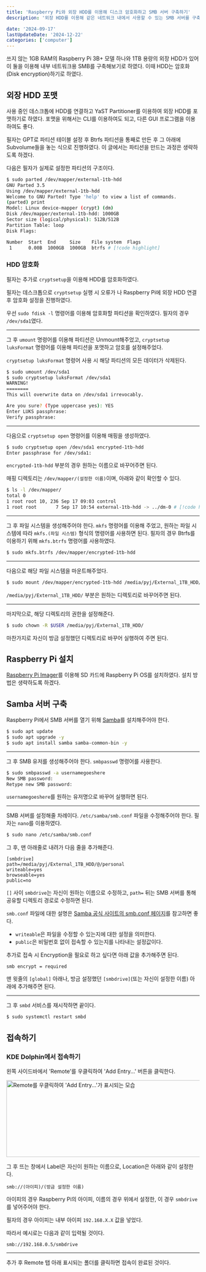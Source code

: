 ```yaml
---
title: 'Raspberry Pi와 외장 HDD를 이용해 디스크 암호화하고 SMB 서버 구축하기'
description: '외장 HDD를 이용해 같은 네트워크 내에서 사용할 수 있는 SMB 서버를 구축하는 방법에 대해 알아봅니다.'

date: '2024-09-17'
lastUpdateDate: '2024-12-22'
categories: ['computer']
---
```


쓰지 않는 1GB RAM의 Raspberry Pi 3B+ 모델 하나와 1TB 용량의 외장 HDD가 있어 이 둘을 이용해 내부 네트워크용 SMB를 구축해보기로 하였다. 이때 HDD는 암호화(Disk encryption)하기로 하였다.

## 외장 HDD 포맷

사용 중인 데스크톱에 HDD를 연결하고 YaST Partitioner를 이용하여 외장 HDD를 포맷하기로 하였다. 포맷을 위해서는 CLI를 이용하여도 되고, 다른 GUI 프로그램을 이용하여도 좋다.

필자는 GPT로 파티션 테이블 설정 후 Btrfs 파티션을 통째로 만든 후 그 아래에 Subvolume들을 놓는 식으로 진행하였다. 이 글에서는 파티션을 만드는 과정은 생략하도록 하겠다.

다음은 필자가 실제로 설정한 파티션의 구조이다.

```bash
$ sudo parted /dev/mapper/external-1tb-hdd
GNU Parted 3.5
Using /dev/mapper/external-1tb-hdd
Welcome to GNU Parted! Type 'help' to view a list of commands.
(parted) print
Model: Linux device-mapper (crypt) (dm)
Disk /dev/mapper/external-1tb-hdd: 1000GB
Sector size (logical/physical): 512B/512B
Partition Table: loop
Disk Flags:

Number  Start  End     Size    File system  Flags
 1      0.00B  1000GB  1000GB  btrfs # [!code highlight]
```

### HDD 암호화

필자는 추가로 `cryptsetup`을 이용해 HDD를 암호화하였다.

<Callout type="info">필자는 데스크톱으로 `cryptsetup` 실행 시 오류가 나 Raspberry Pi에 외장 HDD 연결 후 암호화 설정을 진행하였다.</Callout>

우선 `sudo fdisk -l` 명령어를 이용해 암호화할 파티션을 확인하였다. 필자의 경우 `/dev/sda1`였다.

---

그 후 `umount` 명령어를 이용해 파티션은 Unmount해주었고, `cryptsetup luksFormat` 명령어를 이용해 파티션을 포맷하고 암호를 설정해주었다.

<Callout type="warn">`cryptsetup luksFormat` 명령어 사용 시 해당 파티션의 모든 데이터가 삭제된다.</Callout>

```bash
$ sudo umount /dev/sda1
$ sudo cryptsetup luksFormat /dev/sda1
WARNING!
========
This will overwrite data on /dev/sda1 irrevocably.

Are you sure? (Type uppercase yes): YES
Enter LUKS passphrase:
Verify passphrase:
```

---

다음으로 `cryptsetup open` 명령어를 이용해 매핑을 생성하였다.

```bash
$ sudo cryptsetup open /dev/sda1 encrypted-1tb-hdd
Enter passphrase for /dev/sda1:
```

`encrypted-1tb-hdd` 부분의 경우 원하는 이름으로 바꾸어주면 된다.

매핑 디렉토리는 `/dev/mapper/(설정한 이름)`이며, 아래와 같이 확인할 수 있다.

```bash
$ ls -l /dev/mapper/
total 0
1 root root 10, 236 Sep 17 09:03 control
1 root root       7 Sep 17 10:54 external-1tb-hdd -> ../dm-0 # [!code highlight]
```

---

그 후 파일 시스템을 생성해주어야 한다. `mkfs` 명령어를 이용해 주었고, 원하는 파일 시스템에 따라 `mkfs.(파일 시스템)` 형식의 명령어를 사용하면 된다. 필자의 경우 Btrfs를 이용하기 위해 `mkfs.btrfs` 명령어를 사용하였다.

```bash
$ sudo mkfs.btrfs /dev/mapper/encrypted-1tb-hdd
```

---

다음으로 해당 파일 시스템을 마운트해주었다.

```bash
$ sudo mount /dev/mapper/encrypted-1tb-hdd /media/pyj/External_1TB_HDD/
```

`/media/pyj/External_1TB_HDD/` 부분은 원하는 디렉토리로 바꾸어주면 된다.

---

마지막으로, 해당 디렉토리의 권한을 설정해준다.

```bash
$ sudo chown -R $USER /media/pyj/External_1TB_HDD/
```

마찬가지로 자신이 방금 설정했던 디렉토리로 바꾸어 실행하여 주면 된다.

## Raspberry Pi 설치

[Raspberry Pi Imager](https://www.raspberrypi.com/software/)를 이용해 SD 카드에 Raspberry Pi OS를 설치하였다. 설치 방법은 생략하도록 하겠다.

## Samba 서버 구축

Raspberry Pi에서 SMB 서버를 열기 위해 [Samba](https://www.samba.org/)를 설치해주어야 한다.

```bash
$ sudo apt update
$ sudo apt upgrade -y
$ sudo apt install samba samba-common-bin -y
```

---

그 후 SMB 유저를 생성해주어야 한다. `smbpasswd` 명령어를 사용한다.

```bash
$ sudo smbpasswd -a usernamegoeshere
New SMB password:
Retype new SMB password:
```

`usernamegoeshere`를 원하는 유저명으로 바꾸어 실행하면 된다.

---

SMB 서버를 설정해줄 차례이다. `/etc/samba/smb.conf` 파일을 수정해주어야 한다. 필자는 `nano`를 이용하였다.

```bash
$ sudo nano /etc/samba/smb.conf
```

그 후, 맨 아래줄로 내려가 다음 줄을 추가해준다.

```
[smbdrive]
path=/media/pyj/External_1TB_HDD/@/personal
writeable=yes
browseable=yes
public=no
```

`[]` 사이 `smbdrive`는 자신이 원하는 이름으로 수정하고, `path=` 뒤는 SMB 서버를 통해 공유할 디렉토리 경로로 수정하면 된다.

`smb.conf` 파일에 대한 설명은 [Samba 공식 사이트의 smb.conf 페이지](https://www.samba.org/samba/docs/current/man-html/smb.conf.5.html)를 참고하면 좋다.

- `writeable`은 파일을 수정할 수 있는지에 대한 설정을 의미한다.
- `public`은 비밀번호 없이 접속할 수 있는지를 나타내는 설정값이다.

추가로 접속 시 Encryption을 필요로 하고 싶다면 아래 값을 추가해주면 된다.

```
smb encrypt = required
```

맨 윗줄의 `[global]` 아래나, 방금 설정했던 `[smbdrive]`(또는 자신이 설정한 이름) 아래에 추가해주면 된다.

---

그 후 `smbd` 서비스를 재시작하면 끝이다.

```bash
$ sudo systemctl restart smbd
```

## 접속하기

### KDE Dolphin에서 접속하기

왼쪽 사이드바에서 'Remote'를 우클릭하여 'Add Entry...' 버튼을 클릭한다.

<Image src="addentry.png" width="519" height="200" alt="Remote를 우클릭하여 'Add Entry...'가 표시되는 모습" />

그 후 뜨는 창에서 Label은 자신이 원하는 이름으로, Location은 아래와 같이 설정한다.

```
smb://(아이피)/(방금 설정한 이름)
```

아이피의 경우 Raspberry Pi의 아이피, 이름의 경우 위에서 설정한, 이 경우 `smbdrive`를 넣어주어야 한다.

필자의 경우 아이피는 내부 아이피 `192.168.X.X` 값을 넣었다.

따라서 예시로는 다음과 같이 입력될 것이다.

```
smb://192.168.0.5/smbdrive
```

---

추가 후 Remote 탭 아래 표시되는 폴더를 클릭하면 접속이 완료된 것이다.
